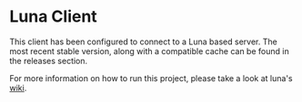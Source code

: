 Luna Client
===========
This client has been configured to connect to a Luna based server. The most recent stable version, along with a compatible cache can be found in the releases section.

For more information on how to run this project, please take a look at luna's [wiki](https://github.com/luna-rs/luna/wiki).